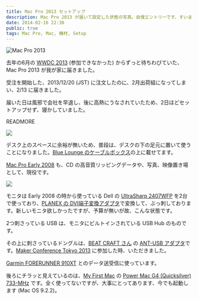 ```yaml
---
title: Mac Pro 2013 セットアップ
description: Mac Pro 2013 が届いて設定した状態の写真。自慢エントリーです、すいません。
date: 2014-02-16 22:30
public: true
tags: Mac Pro, Mac, 機材, Setup
---
```


![Mac Pro 2013](2014-02-16-macpro/macpro.jpg)

去年の6月の [WWDC 2013](https://developer.apple.com/wwdc/) (参加できなかった) からずっと待ちわびていた、Mac Pro 2013 が我が家に届きました。

受注を開始した、2013/12/20 (JST) に注文したのに、2月出荷組になってしまい、2/13 に届きました。

届いた日は風邪で会社を早退し、後に高熱にうなされていたため、2日ほどセットアップせず、寝かしていました。

READMORE

![](2014-02-16-macpro/under-the-desk1.jpg)

デスク上のスペースに余裕が無いため、普段は、デスクの下の足元に置いて使うことになりました。[Blue Lounge のケーブルボックス](http://www.amazon.co.jp/gp/product/B001DZIG0W/ref=as_li_qf_sp_asin_il_tl?ie=UTF8&camp=247&creative=1211&creativeASIN=B001DZIG0W&linkCode=as2&tag=atsushnagased-22)の上に載せてます。

[Mac Pro Early 2008](http://support.apple.com/kb/SP11?viewlocale=ja_JP) も、CD の高音質リッピングデータや、写真、映像置き場として、現役です。

![](2014-02-16-macpro/under-the-desk2.jpg)

モニタは Early 2008 の時から使っている Dell の [UltraSharp 2407WFP](http://www.engadget.com/products/dell/ultrasharp/2407wfp/) を2台で使っており、[PLANEX の DVI端子変換アダプタ](http://www.amazon.co.jp/gp/product/B0052GQ4S4/ref=as_li_qf_sp_asin_il_tl?ie=UTF8&camp=247&creative=1211&creativeASIN=B0052GQ4S4&linkCode=as2&tag=atsushnagased-22)で変換して、ぶっ刺しております。新しいモニタ欲しかったですが、予算が無いが故、こんな状態です。

2つ刺さっている USB は、モニタにビルトインされている USB Hub のものです。

その上に刺さっているドングルは、[BEAT CRAFT さん](http://www.beatcraft.com/) の [ANT-USB アダプタ](http://www.amazon.co.jp/gp/product/B008368QN6/ref=as_li_qf_sp_asin_il_tl?ie=UTF8&camp=247&creative=1211&creativeASIN=B008368QN6&linkCode=as2&tag=atsushnagased-22)です。[Maker Conference Tokyo 2013](http://makezine.jp/event/mct2013/) に参加した時、いただきました。

[Garmin FORERUNNER 910XT](http://www.amazon.co.jp/gp/product/B005SPCJ74/ref=as_li_qf_sp_asin_il_tl?ie=UTF8&camp=247&creative=1211&creativeASIN=B005SPCJ74&linkCode=as2&tag=atsushnagased-22) とのデータ送受信に使っています。

後ろにチラッと見えているのは、[My First Mac](http://www.apple.com/jp/30-years/your-first-mac/#tell-us) の [Power Mac G4 (Quicksilver) 733-MHz](http://support.apple.com/kb/sp108) です。全く使ってないですが、大事にとってあります、今でも起動します (Mac OS 9.2.2)。
